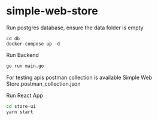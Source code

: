 # simple-web-store

Run postgres database, ensure the data folder is empty
```shell
cd db
docker-compose up -d
```

Run Backend
```bash
go run main.go
```

For testing apis postman collection is available Simple Web Store.postman_collection.json

Run React App
```bash
cd store-ui
yarn start
```
